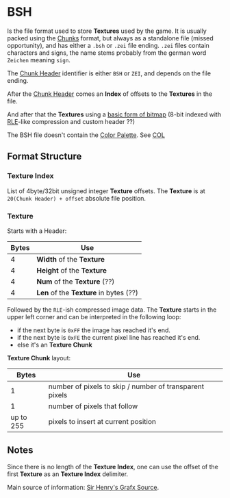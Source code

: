 # BSH #

Is the file format used to store **Textures** used by the game.
It is usually packed using the [Chunks](./chunks.md) format, but always as a standalone file (missed opportunity), and has either a `.bsh` or `.zei` file ending. `.zei` files contain characters and signs, the name stems probably from the german word `Zeichen` meaning `sign`.

The [Chunk Header](./chunks.md#chunk-header) identifier is either `BSH` or `ZEI`, and depends on the file ending.

After the [Chunk Header](./chunks.md#chunk-header) comes an **Index** of offsets to the **Textures** in the file.

And after that the **Textures** using a [basic form of bitmap](https://en.wikipedia.org/wiki/BMP_file_format) (8-bit indexed with [RLE](https://en.wikipedia.org/wiki/Run-length_encoding)-like compression and custom header ??)

The BSH file doesn't contain the [Color Palette](). See [COL](./col.md)

## Format Structure ##

### Texture Index ###

List of 4byte/32bit unsigned integer **Texture** offsets. The **Texture** is at `20(Chunk Header) + offset` absolute file position.

### Texture ###

Starts with a Header:

| Bytes | Use |
|-------|-----|
| 4     | **Width** of the **Texture** |
| 4     | **Height** of the **Texture** |
| 4     | **Num** of the **Texture** (??) |
| 4     | **Len** of the **Texture** in bytes (??) |

Followed by the `RLE`-ish compressed image data.
The **Texture** starts in the upper left corner and can be interpreted in the following loop:

- if the next byte is `0xFF` the image has reached it's end.
- if the next byte is `0xFE` the current pixel line has reached it's end.
- else it's an **Texture Chunk**

**Texture Chunk** layout:

| Bytes     | Use |
|-----------|-----|
| 1         | number of pixels to skip / number of transparent pixels |
| 1         | number of pixels that follow |
| up to 255 | pixels to insert at current position |

## Notes ##

Since there is no length of the **Texture Index**, one can use the offset of the first **Texture** as an **Texture Index** delimiter.

Main source of information: [Sir Henry's Grafx Source](https://github.com/wzurborg/grafx1602).


